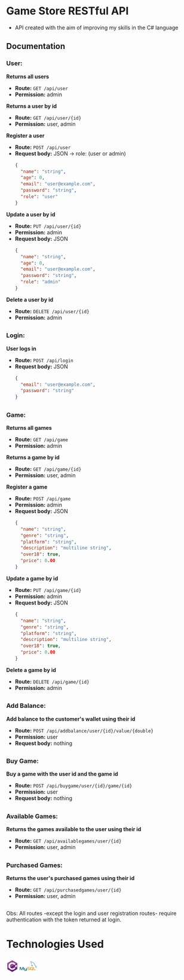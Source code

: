 # Game Store RESTful API

- API created with the aim of improving my skills in the C# language

###
## Documentation
 
### User:
**Returns all users**
- **Route:** `GET /api​/user`
- **Permission:** admin

**Returns a user by id**
- **Route:** `GET /api​/user​/{id}`
- **Permission:** user, admin

**Register a user**
- **Route:** `POST ​/api​/user`
- **Request body:** JSON -> role: (user or admin)
  ```json
  {
    "name": "string",
    "age": 0,
    "email": "user@example.com",
    "password": "string",
    "role": "user"
  }
  ```
  
**Update a user by id**
- **Route:** `PUT /api​/user​/{id}`
- **Permission:** admin
- **Request body:** JSON
  ```json
  {
    "name": "string",
    "age": 0,
    "email": "user@example.com",
    "password": "string",
    "role": "admin"
  }
  ```

**Delete a user by id**
- **Route:** `DELETE /api​/user​/{id}`
- **Permission:** admin

##
### Login:
**User logs in**
- **Route:** `POST ​/api/login`
- **Request body:** JSON
  ```json
  {
    "email": "user@example.com",
    "password": "string"
  }
  ```

##
### Game:
**Returns all games**
- **Route:** `GET /api​/game`
- **Permission:** admin

**Returns a game by id**
- **Route:** `GET /api​/game​/{id}`
- **Permission:** user, admin

**Register a game**
- **Route:** `POST ​/api​/game`
- **Permission:** admin
- **Request body:** JSON
  ```json
  {
    "name": "string",
    "genre": "string",
    "platform": "string",
    "description": "multiline string",
    "over18": true,
    "price": 0.00
  }
  ```
  
**Update a game by id**
- **Route:** `PUT /api​/game​/{id}`
- **Permission:** admin
- **Request body:** JSON
  ```json
  {
    "name": "string",
    "genre": "string",
    "platform": "string",
    "description": "multiline string",
    "over18": true,
    "price": 0.00
  }
  ```

**Delete a game by id**
- **Route:** `DELETE /api​/game​/{id}`
- **Permission:** admin

##
### Add Balance:
**Add balance to the customer's wallet using their id**
- **Route:** `POST /api​/addbalance​/user​/{id}​/value​/{double}`
- **Permission:** user
- **Request body:** nothing

##
### Buy Game:
**Buy a game with the user id and the game id**
- **Route:** `POST ​/api​/buygame​/user​/{id}​/game​/{id}`
- **Permission:** user
- **Request body:** nothing

##
### Available Games:
**Returns the games available to the user using their id**
- **Route:** `GET /api​/availablegames​/user​/{id}`
- **Permission:** user, admin

##
### Purchased Games:
**Returns the user's purchased games using their id**
- **Route:** `GET /api​/purchasedgames​/user​/{id}`
- **Permission:** user, admin

##
Obs: All routes -except the login and user registration routes- require authentication with the token returned at login.

# Technologies Used
<div style="display: inline_block">
  <img align="center" alt="C#" height="32" width="32" src="https://raw.githubusercontent.com/devicons/devicon/master/icons/csharp/csharp-original.svg">
  <img align="center" alt="MySQL" height="48" width="46" src="https://raw.githubusercontent.com/devicons/devicon/master/icons/mysql/mysql-original-wordmark.svg">
</div>
